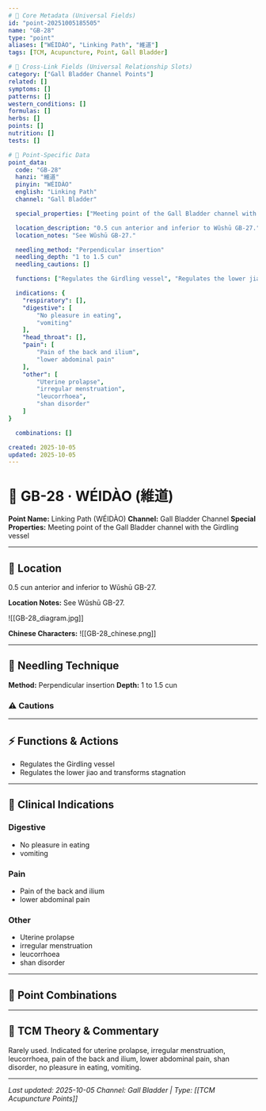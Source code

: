 ```yaml
---
# 🔹 Core Metadata (Universal Fields)
id: "point-20251005185505"
name: "GB-28"
type: "point"
aliases: ["WÉIDÀO", "Linking Path", "維道"]
tags: [TCM, Acupuncture, Point, Gall Bladder]

# 🔹 Cross-Link Fields (Universal Relationship Slots)
category: ["Gall Bladder Channel Points"]
related: []
symptoms: []
patterns: []
western_conditions: []
formulas: []
herbs: []
points: []
nutrition: []
tests: []

# 🔹 Point-Specific Data
point_data:
  code: "GB-28"
  hanzi: "維道"
  pinyin: "WÉIDÀO"
  english: "Linking Path"
  channel: "Gall Bladder"

  special_properties: ["Meeting point of the Gall Bladder channel with the Girdling vessel"]

  location_description: "0.5 cun anterior and inferior to Wǔshū GB-27."
  location_notes: "See Wǔshū GB-27."

  needling_method: "Perpendicular insertion"
  needling_depth: "1 to 1.5 cun"
  needling_cautions: []

  functions: ["Regulates the Girdling vessel", "Regulates the lower jiao and transforms stagnation"]

  indications: {
    "respiratory": [],
    "digestive": [
        "No pleasure in eating",
        "vomiting"
    ],
    "head_throat": [],
    "pain": [
        "Pain of the back and ilium",
        "lower abdominal pain"
    ],
    "other": [
        "Uterine prolapse",
        "irregular menstruation",
        "leucorrhoea",
        "shan disorder"
    ]
}

  combinations: []

created: 2025-10-05
updated: 2025-10-05
---
```


# 📍 GB-28 · WÉIDÀO (維道)

**Point Name:** Linking Path (WÉIDÀO)
**Channel:** Gall Bladder Channel
**Special Properties:** Meeting point of the Gall Bladder channel with the Girdling vessel

---

## 📍 Location

0.5 cun anterior and inferior to Wǔshū GB-27.

**Location Notes:**
See Wǔshū GB-27.

![[GB-28_diagram.jpg]]

**Chinese Characters:** ![[GB-28_chinese.png]]

---

## 🔧 Needling Technique

**Method:** Perpendicular insertion
**Depth:** 1 to 1.5 cun

### ⚠️ Cautions

---

## ⚡ Functions & Actions
- Regulates the Girdling vessel
- Regulates the lower jiao and transforms stagnation

---

## 🎯 Clinical Indications

### Digestive
- No pleasure in eating
- vomiting

### Pain
- Pain of the back and ilium
- lower abdominal pain

### Other
- Uterine prolapse
- irregular menstruation
- leucorrhoea
- shan disorder

---

## 🔗 Point Combinations

---

## 🧬 TCM Theory & Commentary

Rarely used. Indicated for uterine prolapse, irregular menstruation, leucorrhoea, pain of the back and ilium, lower abdominal pain, shan disorder, no pleasure in eating, vomiting.

---

*Last updated: 2025-10-05*
*Channel: Gall Bladder | Type: [[TCM Acupuncture Points]]*
